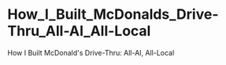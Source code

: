 # How_I_Built_McDonalds_Drive-Thru_All-AI_All-Local
How I Built McDonald's Drive-Thru: All-AI, All-Local
